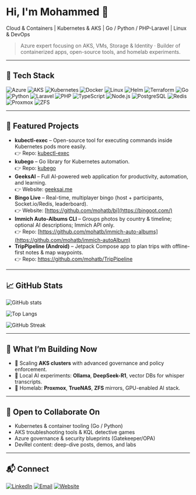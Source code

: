 # Hi, I'm Mohammed 👋

Cloud & Containers | Kubernetes & AKS | Go / Python / PHP-Laravel | Linux & DevOps

> Azure expert focusing on AKS, VMs, Storage & Identity · Builder of containerized apps, open-source tools, and homelab experiments.

---

## 🔧 Tech Stack

![Azure](https://img.shields.io/badge/Azure-0078D4?logo=microsoftazure&logoColor=white)
![AKS](https://img.shields.io/badge/AKS-008AD7?logo=microsoftazure&logoColor=white)
![Kubernetes](https://img.shields.io/badge/Kubernetes-326CE5?logo=kubernetes&logoColor=white)
![Docker](https://img.shields.io/badge/Docker-2496ED?logo=docker&logoColor=white)
![Linux](https://img.shields.io/badge/Linux-FCC624?logo=linux&logoColor=black)
![Helm](https://img.shields.io/badge/Helm-0F1689?logo=helm&logoColor=white)
![Terraform](https://img.shields.io/badge/Terraform-844FBA?logo=terraform&logoColor=white)
![Go](https://img.shields.io/badge/Go-00ADD8?logo=go&logoColor=white)
![Python](https://img.shields.io/badge/Python-3776AB?logo=python&logoColor=white)
![Laravel](https://img.shields.io/badge/Laravel-FF2D20?logo=laravel&logoColor=white)
![PHP](https://img.shields.io/badge/PHP-777BB4?logo=php&logoColor=white)
![TypeScript](https://img.shields.io/badge/TypeScript-3178C6?logo=typescript&logoColor=white)
![Node.js](https://img.shields.io/badge/Node.js-339933?logo=nodedotjs&logoColor=white)
![PostgreSQL](https://img.shields.io/badge/PostgreSQL-4169E1?logo=postgresql&logoColor=white)
![Redis](https://img.shields.io/badge/Redis-DC382D?logo=redis&logoColor=white)
![Proxmox](https://img.shields.io/badge/Proxmox-E57000?logo=proxmox&logoColor=white)
![ZFS](https://img.shields.io/badge/ZFS-2C3E50)

---

## 🚀 Featured Projects

- **kubectl-exec** – Open-source tool for executing commands inside Kubernetes pods more easily.  
  👉 Repo: [kubectl-exec](https://github.com/mohatb/kubectl-exec)
- **kubego** – Go library for Kubernetes automation.  
  👉 Repo: [kubego](https://github.com/mohatb/kubego)
- **GeeksAI** – Full AI-powered web application for productivity, automation, and learning.  
  👉 Website: [geeksai.me](https://geeksai.me/)
- **Bingo Live** – Real-time, multiplayer bingo (host + participants, Socket.io/Redis, leaderboard).  
  👉 Website: [https://github.com/mohatb/bi](https://bingoot.com/)
- **Immich Auto-Albums CLI** – Groups photos by country & timeline; optional AI descriptions; Immich API only.  
  👉 Repo: [https://github.com/mohatb/immich-auto-albums](https://github.com/mohatb/immich-autoAlbum)
- **TripPipeline (Android)** – Jetpack Compose app to plan trips with offline-first notes & map waypoints.  
  👉 Repo: https://github.com/mohatb/TripPipeline

---

## 📈 GitHub Stats

![GitHub stats](https://github-readme-stats.vercel.app/api?username=mohatb&show_icons=true&theme=tokyonight&count_private=true)

![Top Langs](https://github-readme-stats.vercel.app/api/top-langs/?username=mohatb&layout=compact&theme=tokyonight)

![GitHub Streak](https://streak-stats.demolab.com?user=mohatb&theme=tokyonight)

---

## 🧩 What I’m Building Now

- 🔭 Scaling **AKS clusters** with advanced governance and policy enforcement.
- 🧪 Local AI experiments: **Ollama**, **DeepSeek-R1**, vector DBs for whisper transcripts.
- 🧱 Homelab: **Proxmox**, **TrueNAS**, **ZFS** mirrors, GPU-enabled AI stack.

---

## 🤝 Open to Collaborate On

- Kubernetes & container tooling (Go / Python)
- AKS troubleshooting tools & KQL detective games
- Azure governance & security blueprints (Gatekeeper/OPA)
- DevRel content: deep-dive posts, demos, and labs

---

## 📬 Connect

[![LinkedIn](https://img.shields.io/badge/LinkedIn-%230A66C2.svg?&logo=linkedin&logoColor=white)](https://www.linkedin.com/in/mohatb)
[![Email](https://img.shields.io/badge/Email-Contact-informational)](mailto:mohatb@example.com)
[![Website](https://img.shields.io/badge/GeeksAI-Explore-1f6feb)](https://geeksai.me/)


